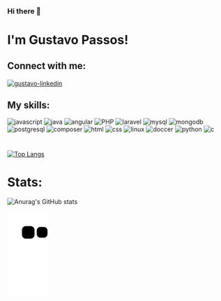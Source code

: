 ### Hi there 👋

# I'm Gustavo Passos!

## Connect with me:
<a href="https://www.linkedin.com/in/gustavo-passos-de-lima-0663aa1a2/" target="_blank">
<img align="center" alt="gustavo-linkedin" height="40" width="50" src="https://cdn.jsdelivr.net/gh/devicons/devicon/icons/linkedin/linkedin-original.svg">
</a>

## My skills:
<img alt="javascript" height="60" width="70" style="max-width:100%;" src="https://cdn.jsdelivr.net/gh/devicons/devicon/icons/javascript/javascript-plain.svg"></img>
<img alt="java" height="60" width="70" style="max-width:100%;" src="https://cdn.jsdelivr.net/gh/devicons/devicon/icons/java/java-original-wordmark.svg"></img>
<img alt="angular" height="60" width="70" style="max-width:100%;" src="https://cdn.jsdelivr.net/gh/devicons/devicon/icons/angularjs/angularjs-original.svg"></img>
<img alt="PHP" height="60" width="70" style="max-width:100%;" src="https://cdn.jsdelivr.net/gh/devicons/devicon/icons/php/php-original.svg"></img>
<img alt="laravel" height="60" width="70" style="max-width:100%;" src="https://cdn.jsdelivr.net/gh/devicons/devicon/icons/laravel/laravel-plain-wordmark.svg"></img>
<img alt="mysql" height="60" width="70" style="max-width:100%;" src="https://cdn.jsdelivr.net/gh/devicons/devicon/icons/mysql/mysql-original-wordmark.svg"></img>
<img alt="mongodb" height="60" width="70" style="max-width:100%;" src="https://cdn.jsdelivr.net/gh/devicons/devicon/icons/mongodb/mongodb-original-wordmark.svg"></img>
<img alt="postgresql" height="60" width="70" style="max-width:100%;" src="https://cdn.jsdelivr.net/gh/devicons/devicon/icons/postgresql/postgresql-original-wordmark.svg"></img>
<img alt="composer" height="60" width="70" style="max-width:100%;" src="https://cdn.jsdelivr.net/gh/devicons/devicon/icons/composer/composer-original.svg"></img>
<img alt="html" height="60" width="70" style="max-width:100%;" src="https://cdn.jsdelivr.net/gh/devicons/devicon/icons/html5/html5-original-wordmark.svg"></img>
<img alt="css" height="60" width="70" style="max-width:100%;" src="https://cdn.jsdelivr.net/gh/devicons/devicon/icons/css3/css3-original-wordmark.svg"></img>
<img alt="linux" height="60" width="70" style="max-width:100%;" src="https://cdn.jsdelivr.net/gh/devicons/devicon/icons/linux/linux-original.svg"></img>
<img alt="doccer" height="60" width="70" style="max-width:100%;" src="https://cdn.jsdelivr.net/gh/devicons/devicon/icons/docker/docker-original-wordmark.svg"></img>
<img alt="python" height="60" width="70" style="max-width:100%;" src="https://cdn.jsdelivr.net/gh/devicons/devicon/icons/python/python-original-wordmark.svg"></img>
<img alt="c" height="60" width="70" style="max-width:100%;" src="https://cdn.jsdelivr.net/gh/devicons/devicon/icons/c/c-original.svg"></img>
#

[![Top Langs](https://github-readme-stats.vercel.app/api/top-langs/?username=GustavoP334)](https://github.com/GustavoP334/github-readme-stats)

# Stats:
![Anurag's GitHub stats](https://github-readme-stats.vercel.app/api?username=GustavoP334&show_icons=true&theme=tokyonight)

![Snake animation](https://github.com/rafaballerini/rafaballerini/blob/output/github-contribution-grid-snake.svg)

<!--
**GustavoP334/GustavoP334** is a ✨ _special_ ✨ repository because its `README.md` (this file) appears on your GitHub profile.

Here are some ideas to get you started:

- 🔭 I’m currently working on ...
- 🌱 I’m currently learning ...
- 👯 I’m looking to collaborate on ...
- 🤔 I’m looking for help with ...
- 💬 Ask me about ...
- 📫 How to reach me: ...
- 😄 Pronouns: ...
- ⚡ Fun fact: ...
-->
